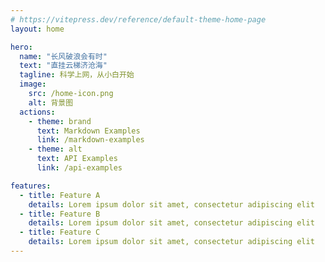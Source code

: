 ```yaml
---
# https://vitepress.dev/reference/default-theme-home-page
layout: home

hero:
  name: "长风破浪会有时"
  text: "直挂云梯济沧海"
  tagline: 科学上网，从小白开始
  image:
    src: /home-icon.png
    alt: 背景图
  actions:
    - theme: brand
      text: Markdown Examples
      link: /markdown-examples
    - theme: alt
      text: API Examples
      link: /api-examples

features:
  - title: Feature A
    details: Lorem ipsum dolor sit amet, consectetur adipiscing elit
  - title: Feature B
    details: Lorem ipsum dolor sit amet, consectetur adipiscing elit
  - title: Feature C
    details: Lorem ipsum dolor sit amet, consectetur adipiscing elit
---
```


